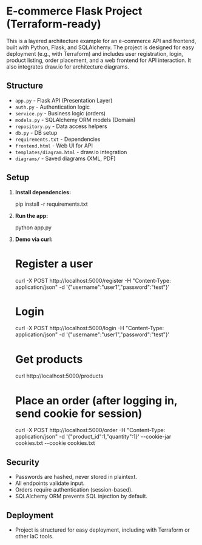 # E-commerce Flask Project (Terraform-ready)

This is a layered architecture example for an e-commerce API and frontend, built with Python, Flask, and SQLAlchemy. The project is designed for easy deployment (e.g., with Terraform) and includes user registration, login, product listing, order placement, and a web frontend for API interaction. It also integrates draw.io for architecture diagrams.

## Structure

- `app.py` - Flask API (Presentation Layer)
- `auth.py` - Authentication logic
- `service.py` - Business logic (orders)
- `models.py` - SQLAlchemy ORM models (Domain)
- `repository.py` - Data access helpers
- `db.py` - DB setup
- `requirements.txt` - Dependencies
- `frontend.html` - Web UI for API
- `templates/diagram.html` - draw.io integration
- `diagrams/` - Saved diagrams (XML, PDF)

## Setup

1. **Install dependencies:**

    pip install -r requirements.txt

2. **Run the app:**

    python app.py

3. **Demo via curl:**

    # Register a user
    curl -X POST http://localhost:5000/register -H "Content-Type: application/json" -d '{"username":"user1","password":"test"}'

    # Login
    curl -X POST http://localhost:5000/login -H "Content-Type: application/json" -d '{"username":"user1","password":"test"}'

    # Get products
    curl http://localhost:5000/products

    # Place an order (after logging in, send cookie for session)
    curl -X POST http://localhost:5000/order -H "Content-Type: application/json" -d '{"product_id":1,"quantity":1}' --cookie-jar cookies.txt --cookie cookies.txt

## Security
- Passwords are hashed, never stored in plaintext.
- All endpoints validate input.
- Orders require authentication (session-based).
- SQLAlchemy ORM prevents SQL injection by default.

## Deployment
- Project is structured for easy deployment, including with Terraform or other IaC tools.
